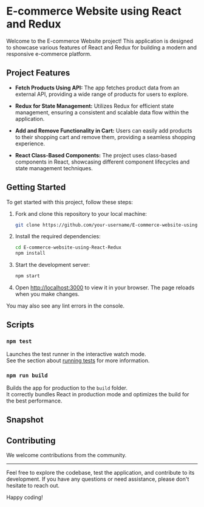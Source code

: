 # E-commerce Website using React and Redux

Welcome to the E-commerce Website project! This application is designed to showcase various features of React and Redux for building a modern and responsive e-commerce platform.

## Project Features

- **Fetch Products Using API:** The app fetches product data from an external API, providing a wide range of products for users to explore.

- **Redux for State Management:** Utilizes Redux for efficient state management, ensuring a consistent and scalable data flow within the application.

- **Add and Remove Functionality in Cart:** Users can easily add products to their shopping cart and remove them, providing a seamless shopping experience.

- **React Class-Based Components:** The project uses class-based components in React, showcasing different component lifecycles and state management techniques.

## Getting Started

To get started with this project, follow these steps:


1. Fork and clone this repository to your local machine:

   ```bash
   git clone https://github.com/your-username/E-commerce-website-using-React-Redux.git
   ```
2. Install the required dependencies:
   
   ```bash
   cd E-commerce-website-using-React-Redux
   npm install
   ```
3. Start the development server:
   ```bash
   npm start
   ```

4. Open [http://localhost:3000](http://localhost:3000) to view it in your browser. The page reloads when you make changes.
   
You may also see any lint errors in the console.

## Scripts

### `npm test`

Launches the test runner in the interactive watch mode.\
See the section about [running tests](https://facebook.github.io/create-react-app/docs/running-tests) for more information.

### `npm run build`

Builds the app for production to the `build` folder.\
It correctly bundles React in production mode and optimizes the build for the best performance.

##  Snapshot 


## Contributing

We welcome contributions from the community.

------------------------------------------------------------------------

Feel free to explore the codebase, test the application, and contribute to its development. If you have any questions or need assistance, please don't hesitate to reach out.

Happy coding!
